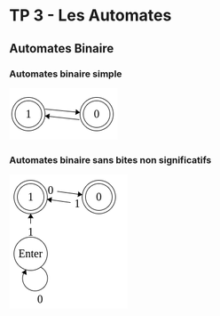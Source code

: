# TP 3 - Les Automates

## Automates Binaire

### Automates binaire simple

![](automate_binaire_simple.png)

### Automates binaire sans bites non significatifs

![](automates_binaire_no_unsig_bites.png)
